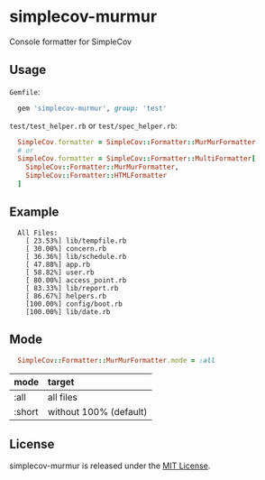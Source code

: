 # simplecov-murmur

Console formatter for SimpleCov

## Usage

`Gemfile`:

```ruby
  gem 'simplecov-murmur', group: 'test'
```

`test/test_helper.rb` or `test/spec_helper.rb`:

```ruby
  SimpleCov.formatter = SimpleCov::Formatter::MurMurFormatter
  # or
  SimpleCov.formatter = SimpleCov::Formatter::MultiFormatter[
    SimpleCov::Formatter::MurMurFormatter,
    SimpleCov::Formatter::HTMLFormatter
  ]
```

## Example
```
  All Files:
    [ 23.53%] lib/tempfile.rb
    [ 30.00%] concern.rb
    [ 36.36%] lib/schedule.rb
    [ 47.88%] app.rb
    [ 58.82%] user.rb
    [ 80.00%] access_point.rb
    [ 83.33%] lib/report.rb
    [ 86.67%] helpers.rb
    [100.00%] config/boot.rb
    [100.00%] lib/date.rb
```

## Mode

```ruby
  SimpleCov::Formatter::MurMurFormatter.mode = :all
```

| mode    | target                  |
|:--------|:------------------------|
| :all    | all files               |
| :short  | without 100% (default)  |

## License
simplecov-murmur is released under the [MIT License](LICENSE.txt).

